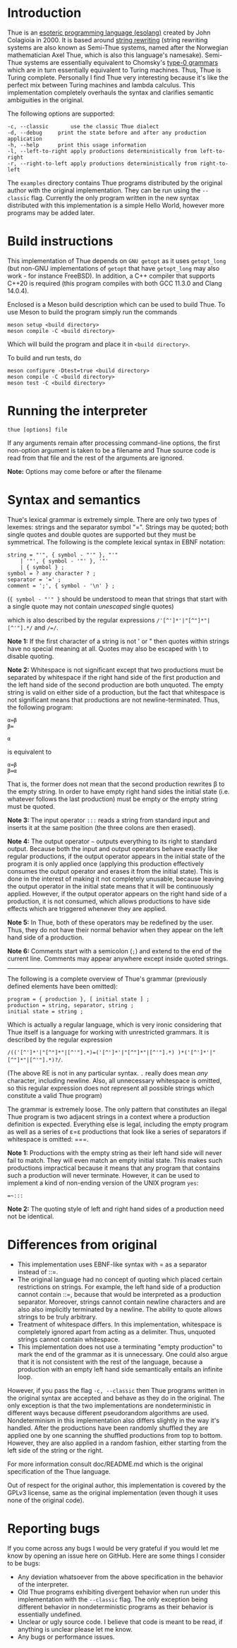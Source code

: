 # Introduction

Thue is an [esoteric programming language (esolang)](https://esolangs.org/wiki/Esoteric_programming_language) created by John Colagioia in 2000. It is based around [string rewriting](https://en.wikipedia.org/wiki/Semi-Thue_system) (string rewriting systems are also known as Semi-Thue systems, named after the Norwegian mathematician Axel Thue, which is also this language's namesake). Semi-Thue systems are essentially equivalent to Chomsky's [type-0 grammars](https://en.wikipedia.org/wiki/Unrestricted_grammar) which are in turn essentially equivalent to Turing machines. Thus, Thue is Turing complete. Personally I find Thue very interesting because it's like the perfect mix between Turing machines and lambda calculus. This implementation completely overhauls the syntax and clarifies semantic ambiguities in the original.

The following options are supported:

```
-c, --classic		use the classic Thue dialect
-d, --debug		print the state before and after any production application
-h, --help		print this usage information
-l, --left-to-right	apply productions deterministically from left-to-right
-r, --right-to-left	apply productions deterministically from right-to-left
```
The `examples` directory contains Thue programs distributed by the original author with the original implementation. They can be run using the `--classic` flag. Currently the only program written in the new syntax distributed with this implementation is a simple Hello World, however more programs may be added later.

# Build instructions
This implementation of Thue depends on `GNU getopt` as it uses `getopt_long` (but non-GNU implementations of `getopt` that have `getopt_long` may also work - for instance FreeBSD). In addition, a C++ compiler that supports C++20 is required (this program compiles with both GCC 11.3.0 and Clang 14.0.4).

Enclosed is a Meson build description which can be used to build Thue. To use Meson to build the program simply run the commands

```
meson setup <build directory>
meson compile -C <build directory>
```

Which will build the program and place it in `<build directory>`.

To build and run tests, do

```
meson configure -Dtest=true <build directory>
meson compile -C <build directory>
meson test -C <build directory>
```

# Running the interpreter
```
thue [options] file
```

If any arguments remain after processing command-line options, the first non-option argument is taken to be a filename and Thue source code is read from that file and the rest of the arguments are ignored.

**Note:** Options may come before or after the filename

# Syntax and semantics
Thue's lexical grammar is extremely simple. There are only two types of lexemes: strings and the separator symbol "=". Strings may be quoted; both single quotes and double quotes are supported but they must be symmetrical. The following is the complete lexical syntax in EBNF notation:

```
string = "'", { symbol - "'" }, "'"
	| '"', { symbol - '"' }, '"'
	| { symbol } ;
symbol = ? any character ? ;
separator = '=' ;
comment = ';', { symbol - '\n' } ;
```

(`{ symbol - "'" }` should be understood to mean that strings that start with a single quote may not contain *unescaped* single quotes) 

which is also described by the regular expressions `/'[^']*'|"[^"]*"|[^'"].*/` and `/=/`.

**Note 1:** If the first character of a string is not ' or " then quotes within strings have no special meaning at all. Quotes may also be escaped with \ to disable quoting.

**Note 2:** Whitespace is not significant except that two productions must be separated by whitespace if the right hand side of the first production and the left hand side of the second production are both unquoted. The empty string is valid on either side of a production, but the fact that whitespace is not significant means that productions are not newline-terminated. Thus, the following program:

```
α=β
β=

α
```

is equivalent to

```
α=β
β=α
```

That is, the former does not mean that the second production rewrites β to the empty string. In order to have empty right hand sides the initial state (i.e. whatever follows the last production) must be empty or the empty string must be quoted.

**Note 3:** The input operator `:::` reads a string from standard input and inserts it at the same position (the three colons are then erased). 

**Note 4:** The output operator `~` outputs everything to its right to standard output. Because both the input and output operators behave exactly like regular productions, if the output operator appears in the initial state of the program it is only applied once (applying this production effectively consumes the output operator and erases it from the initial state). This is done in the interest of making it not completely unusable, because leaving the output operator in the initial state means that it will be continuously applied. However, if the output operator appears on the right hand side of a production, it is not consumed, which allows productions to have side effects which are triggered whenever they are applied.

**Note 5:** In Thue, both of these operators may be redefined by the user. Thus, they do not have their normal behavior when they appear on the left hand side of a production.

**Note 6:** Comments start with a semicolon (`;`) and extend to the end of the current line. Comments may appear anywhere except inside quoted strings.

---

The following is a complete overview of Thue's grammar (previously defined elements have been omitted):

```
program = { production }, [ initial state ] ;
production = string, separator, string ;
initial state = string ;
```

Which is actually a regular language, which is very ironic considering that Thue itself is a language for working with unrestricted grammars. It is described by the regular expression 

`/(('[^']*'|"[^"]*"|[^'"].*)=('[^']*'|"[^"]*"|[^'"].*) )*('[^']*'|"[^"]*"|[^'"].*)?/`.

(The above RE is not in any particular syntax. `.` really does mean *any* character, including newline. Also, all unnecessary whitespace is omitted, so this regular expression does not represent all possible strings which constitute a valid Thue program)

The grammar is extremely loose. The only pattern that constitutes an illegal Thue program is two adjacent strings in a context where a production definition is expected. Everything else is legal, including the empty program as well as a series of ε=ε productions that look like a series of separators if whitespace is omitted: ===.

**Note 1:** Productions with the empty string as their left hand side will never fail to match. They will even match an empty initial state. This makes such productions impractical because it means that any program that contains such a production will never terminate. However, it can be used to implement a kind of non-ending version of the UNIX program `yes`:

```
=~:::
```

**Note 2:** The quoting style of left and right hand sides of a production need not be identical.

# Differences from original
- This implementation uses EBNF-like syntax with = as a separator instead of ::=.
- The original language had no concept of quoting which placed certain restrictions on strings. For example, the left hand side of a production cannot contain ::=, because that would be interpreted as a production separator. Moreover, strings cannot contain newline characters and are also also implicitly terminated by a newline. The ability to quote allows strings to be truly arbitrary.
- Treatment of whitespace differs. In this implementation, whitespace is completely ignored apart from acting as a delimiter. Thus, unquoted strings cannot contain whitespace.
- This implementation does not use a terminating "empty production" to mark the end of the grammar as it is unnecessary. One could also argue that it is not consistent with the rest of the language, because a production with an empty left hand side semantically entails an infinite loop. 

However, if you pass the flag `-c, --classic` then Thue programs written in the original syntax are accepted and behave as they do in the original. The only exception is that the two implementations are nondeterministic in different ways because different pseudorandom algorithms are used. Nondeterminism in this implementation also differs slightly in the way it's handled. After the productions have been randomly shuffled they are applied one by one scanning the shuffled productions from top to bottom. However, they are also applied in a random fashion, either starting from the left side of the string or the right.

For more information consult doc/README.md which is the original specification of the Thue language.

Out of respect for the original author, this implementation is covered by the GPLv3 license, same as the original implementation (even though it uses none of the original code).

# Reporting bugs
If you come across any bugs I would be very grateful if you would let me know by opening an issue here on GitHub. Here are some things I consider to be bugs:

- Any deviation whatsoever from the above specification in the behavior of the interpreter.
- Old Thue programs exhibiting divergent behavior when run under this implementation with the `--classic` flag. The only exception being different behavior in nondeterministic programs as their behavior is essentially undefined.
- Unclear or ugly source code. I believe that code is meant to be read, if anything is unclear please let me know.
- Any bugs or performance issues.
